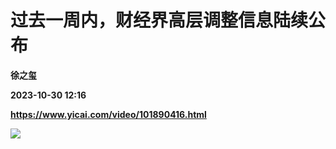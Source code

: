 # 过去一周内，财经界高层调整信息陆续公布
**徐之玺**

**2023-10-30 12:16**

**https://www.yicai.com/video/101890416.html**

![](https://imgcdn.yicai.com/uppics/images/iOS/yicai/20231030073824267-1730.jpg)